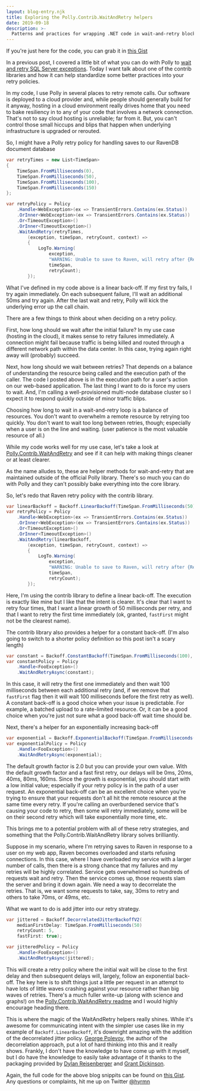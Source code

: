 ```yaml
---
layout: blog-entry.njk
title: Exploring the Polly.Contrib.WaitAndRetry helpers
date: 2019-09-18
description: >-
  Patterns and practices for wrapping .NET code in wait-and-retry blocks when making remote calls.
---
```


If you're just here for the code, you can grab it in [this Gist](https://gist.github.com/hyrmn/a5227ed08923f3d14bab7736a9683c24)

In a previous post, I covered a little bit of what you can do with Polly to [wait and retry SQL Server exceptions](/Dapper-and-Polly/). Today I want talk about one of the contrib libraries and how it can help standardize some better practices into your retry policies.

In my code, I use Polly in several places to retry remote calls. Our software is deployed to a cloud provider and, while people should generally build for it anyway, hosting in a cloud environment really drives home that you need to bake resiliency in to any of your code that involves a network connection. That's not to say cloud hosting is unreliable; far from it. But, you can't control those small hiccups and blips that happen when underlying infrastructure is upgraded or rerouted.

So, I might have a Polly retry policy for handling saves to our RavenDB document database

```csharp
var retryTimes = new List<TimeSpan>
{
    TimeSpan.FromMilliseconds(0),
    TimeSpan.FromMilliseconds(50),
    TimeSpan.FromMilliseconds(100),
    TimeSpan.FromMilliseconds(150)
};

var retryPolicy = Policy
    .Handle<WebException>(ex => TransientErrors.Contains(ex.Status))
    .OrInner<WebException>(ex => TransientErrors.Contains(ex.Status))
    .Or<TimeoutException>()
    .OrInner<TimeoutException>()
    .WaitAndRetry(retryTimes,
        (exception, timeSpan, retryCount, context) =>
        {
            LogTo.Warning(
                exception,
                "WARNING: Unable to save to Raven, will retry after {RetryTimeSpan}, Retry attempt {RetryCount}",
                timeSpan,
                retryCount);
        });
```

What I've defined in my code above is a linear back-off. If my first try fails, I try again immediately. On each subsequent failure, I'll wait an additional 50ms and try again. After the last wait and retry, Polly will kick the underlying error up the call chain. 

There are a few things to think about when deciding on a retry policy. 

First, how long should we wait after the initial failure? In my use case (hosting in the cloud), it makes sense to retry failures immediately. A connection might fail because traffic is being killed and routed through a different network path within the data center. In this case, trying again right away will (probably) succeed. 

Next, how long should we wait between retries? That depends on a balance of understanding the resource being called and the execution path of the caller. The code I posted above is in the execution path for a user's action on our web-based application. The last thing I want to do is force my users to wait. And, I'm calling a well-provisioned multi-node database cluster so I expect it to respond quickly outside of minor traffic blips.

Choosing how long to wait in a wait-and-retry loop is a balance of resources. You don't want to overwhelm a remote resource by retrying too quickly. You don't want to wait too long between retries, though; especially when a user is on the line and waiting. (user patience is the most valuable resource of all.)

While my code works well for my use case, let's take a look at [Polly.Contrib.WaitAndRetry](https://github.com/Polly-Contrib/Polly.Contrib.WaitAndRetry/) and see if it can help with making things cleaner or at least clearer.

As the name alludes to, these are helper methods for wait-and-retry that are maintained outside of the official Polly library. There's so much you can do with Polly and they can't possibly bake everything into the core library. 

So, let's redo that Raven retry policy with the contrib library. 

```csharp
var linearBackoff = Backoff.LinearBackoff(TimeSpan.FromMilliseconds(50), retryCount: 4, fastFirst: true);
var retryPolicy = Policy
    .Handle<WebException>(ex => TransientErrors.Contains(ex.Status))
    .OrInner<WebException>(ex => TransientErrors.Contains(ex.Status))
    .Or<TimeoutException>()
    .OrInner<TimeoutException>()
    .WaitAndRetry(linearBackoff,
        (exception, timeSpan, retryCount, context) =>
        {
            LogTo.Warning(
                exception,
                "WARNING: Unable to save to Raven, will retry after {RetryTimeSpan}, Retry attempt {RetryCount}",
                timeSpan,
                retryCount);
        });
```

Here, I'm using the contrib library to define a linear back-off. The execution is exactly like mine but I like that the intent is clearer. It's clear that I want to retry four times, that I want a linear growth of 50 milliseconds per retry, and that I want to retry the first time immediately (ok, granted, `fastFirst` might not be the clearest name).

The contrib library also provides a helper for a constant back-off. (I'm also going to switch to a shorter policy definition so this post isn't a scary length)

```csharp
var constant = Backoff.ConstantBackoff(TimeSpan.FromMilliseconds(100), retryCount: 5, fastFirst: true);
var constantPolicy = Policy
    .Handle<FooException>()
    .WaitAndRetryAsync(constant);
```

In this case, it will retry the first one immediately and then wait 100 milliseconds between each additional retry (and, if we remove that `fastFirst` flag then it will wait 100 milliseconds before the first retry as well). A constant back-off is a good choice when your issue is predictable. For example, a batched upload to a rate-limited resource. Or, it can be a good choice when you're just not sure what a good back-off wait time should be.

Next, there's a helper for an exponentially increasing back-off

```csharp
var exponential = Backoff.ExponentialBackoff(TimeSpan.FromMilliseconds(20), retryCount: 5, fastFirst: true);
var exponentialPolicy = Policy
    .Handle<FooException>()
    .WaitAndRetryAsync(exponential);
```

The default growth factor is 2.0 but you can provide your own value. With the default growth factor and a fast first retry, our delays will be 0ms, 20ms, 40ms, 80ms, 160ms. Since the growth is exponential, you should start with a low initial value; especially if your retry policy is in the path of a user request. An exponential back-off can be an excellent choice when you're trying to ensure that your requests don't all hit the remote resource at the same time every retry. If you're calling an overburdened service that's causing your code to retry, then some will retry immediately, some will be on their second retry which will take exponentially more time, etc. 

This brings me to a potential problem with all of these retry strategies, and something that the Polly.Contrib.WaitAndRetry library solves brilliantly.

Suppose in my scenario, where I'm retrying saves to Raven in response to a user on my web app, Raven becomes overloaded and starts refusing connections. In this case, where I have overloaded my service with a larger number of calls, then there is a strong chance that my failures and my retries will be highly correlated. Service gets overwhelmed so hundreds of requests wait and retry. Then the service comes up, those requests slam the server and bring it down again. We need a way to decorrelate the retries. That is, we want some requests to take, say, 30ms to retry and others to take 70ms, or 49ms, etc.

What we want to do is add jitter into our retry strategy.

```csharp
var jittered = Backoff.DecorrelatedJitterBackoffV2(
    medianFirstDelay: TimeSpan.FromMilliseconds(50) 
    retryCount: 5, 
    fastFirst: true);

var jitteredPolicy = Policy
    .Handle<FooException>()
    .WaitAndRetryAsync(jittered);
```

This will create a retry policy where the initial wait will be close to the first delay and then subsequent delays will, largely, follow an exponential back-off. The key here is to shift things just a little per request in an attempt to have lots of little waves crashing against your resource rather than big waves of retries. There's a much fuller write-up (along with science and graphs!) on the [Polly.Contrib.WaitAndRetry readme](https://github.com/Polly-Contrib/Polly.Contrib.WaitAndRetry/blob/master/README.md) and I would highly encourage heading there.

This is where the magic of the WaitAndRetry helpers really shines. While it's awesome for communicating intent with the simpler use cases like in my example of `Backoff.LinearBackoff`, it's downright amazing with the addition of the decorrelated jitter policy. [George Polevoy](https://twitter.com/georgepolevoy), the author of the decorrelation approach, put a lot of hard thinking into this and it really shows. Frankly, I don't have the knowledge to have come up with it myself, but I do have the knowledge to easily take advantage of it thanks to the packaging provided by [Dylan Reisenberger](https://twitter.com/softwarereisen) and [Grant Dickinson](https://github.com/grant-d). 

Again, the full code for the above blog snippits can be found on [this Gist](https://gist.github.com/hyrmn/a5227ed08923f3d14bab7736a9683c24). Any questions or complaints, hit me up on Twitter [@hyrmn](https://twitter.com/hyrmn)